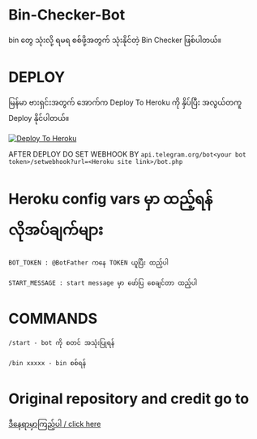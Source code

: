 # Bin-Checker-Bot

bin တွေ သုံးလို့ ရမရ စစ်ဖို့အတွက် သုံးနိုင်တဲ့ Bin Checker ဖြစ်ပါတယ်။

# DEPLOY
မြန်မာ ဗားရှင်းအတွက် အောက်က Deploy To Heroku ကို နှိပ်ပြီး အလွယ်တကူ Deploy နိုင်ပါတယ်။

[![Deploy To Heroku](https://www.herokucdn.com/deploy/button.svg)](https://heroku.com/deploy?template=https://github.com/htoocharaung/Bin-Checker/tree/main)

AFTER DEPLOY DO SET WEBHOOK BY ``api.telegram.org/bot<your bot token>/setwebhook?url=<Heroku site link>/bot.php``

# Heroku config vars မှာ ထည့်ရန် လိုအပ်ချက်များ

``BOT_TOKEN : @BotFather ကနေ TOKEN ယူပြီး ထည့်ပါ``

``START_MESSAGE : start message မှာ ဖော်ပြ စေချင်တာ ထည့်ပါ``

# COMMANDS

``/start - bot ကို စတင် အသုံးပြုရန်``

``/bin xxxxx - bin စစ်ရန်``

# Original repository and credit go to

[ဒီနေရာမှာကြည့်ပါ / click here](https://github.com/Benchamxd/Bin-Checker)
